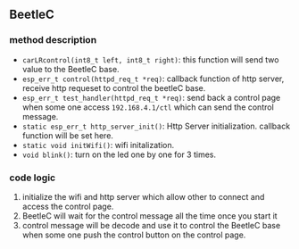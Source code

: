 ## BeetleC

### method description

- ```carLRcontrol(int8_t left, int8_t right)```: this function will send two value to the BeetleC base.
- ```esp_err_t control(httpd_req_t *req)```: callback function of http server, receive http requeset to control the beetleC base.
- ```esp_err_t test_handler(httpd_req_t *req)```: send back a control page when some one access ```192.168.4.1/ctl``` which can send the control message.
- ```static esp_err_t http_server_init()```: Http Server initialization. callback function will be set here.
- ```static void initWifi()```: wifi initalization.
- ```void blink()```: turn on the led one by one for 3 times.

### code logic

1. initialize the wifi and http server which allow other to connect and access the control page.
2. BeetleC will wait for the control message all the time once you start it
3. control message will be decode and use it to control the BeetleC base when some one push the control button on the control page.